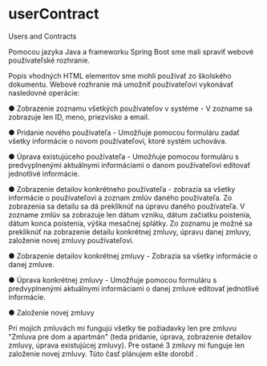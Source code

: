 # userContract
Users and Contracts 

Pomocou jazyka Java a frameworku Spring Boot sme mali spraviť  webové používateľské rozhranie.

Popis vhodných HTML elementov sme mohli používať zo školského dokumentu.
Webové rozhranie má umožniť používateľovi vykonávať nasledovné operácie:



● Zobrazenie zoznamu všetkých používateľov v systéme - V zozname sa zobrazuje len ID, meno, priezvisko a email.



● Pridanie nového používateľa - Umožňuje pomocou formuláru zadať všetky informácie o novom
používateľovi, ktoré systém uchováva.



● Úprava existujúceho používateľa - Umožňuje pomocou formuláru s predvyplnenými aktuálnymi informáciami o
danom používateľovi editovať jednotlivé informácie.




● Zobrazenie detailov konkrétneho používateľa - zobrazia sa všetky informácie o používateľovi a zoznam zmlúv daného
  používateľa. Zo zobrazenia sa detailu sa dá prekliknúť na úpravu daného používateľa. V zozname zmlúv sa zobrazuje len dátum vzniku, dátum začiatku poistenia,
dátum konca poistenia, výška mesačnej splátky. Zo zoznamu je možné sa prekliknúť na zobrazenie detailu konkrétnej zmluvy,
úpravu danej zmluvy, založenie novej zmluvy používateľovi.



● Zobrazenie detailov konkrétnej zmluvy - Zobrazia sa všetky informácie o danej zmluve.



● Úprava konkrétnej zmluvy -  Umožňuje pomocou formuláru s predvyplnenými aktuálnymi informáciami o
danej zmluve editovať jednotlivé informácie.



● Založenie novej zmluvy



Pri mojích zmluvách mi  fungujú všetky tie požiadavky len pre zmluvu   "Zmluva pre dom a apartmán" (teda pridanie, úprava, zobrazenie detailov zmluvy, úprava existujúcej zmluvy).
Pre ostané 3  zmluvy mi funguje len založenie novej zmluvy. Túto časť plánujem ešte dorobiť . 
